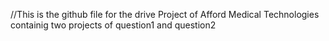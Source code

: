 //This is the github file for the drive Project of Afford Medical Technologies containig two projects of question1 and question2
 
